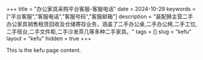 +++
title = "办公家具采购平台客服-客服电话"
date = 2024-10-29
keywords = ["平台客服","客服电话","客服号码","客服邮箱"]
description = "装配狮主营二手办公家具销售租赁回收及仓储寄存业务，涵盖了二手办公桌,二手办公椅,二手工位,二手班台,二手文件柜,二手沙发茶几等多种二手家具。"
tags = []
slug = "kefu"
layout = "kefu"
hidden = true
+++

This is the kefu page content.